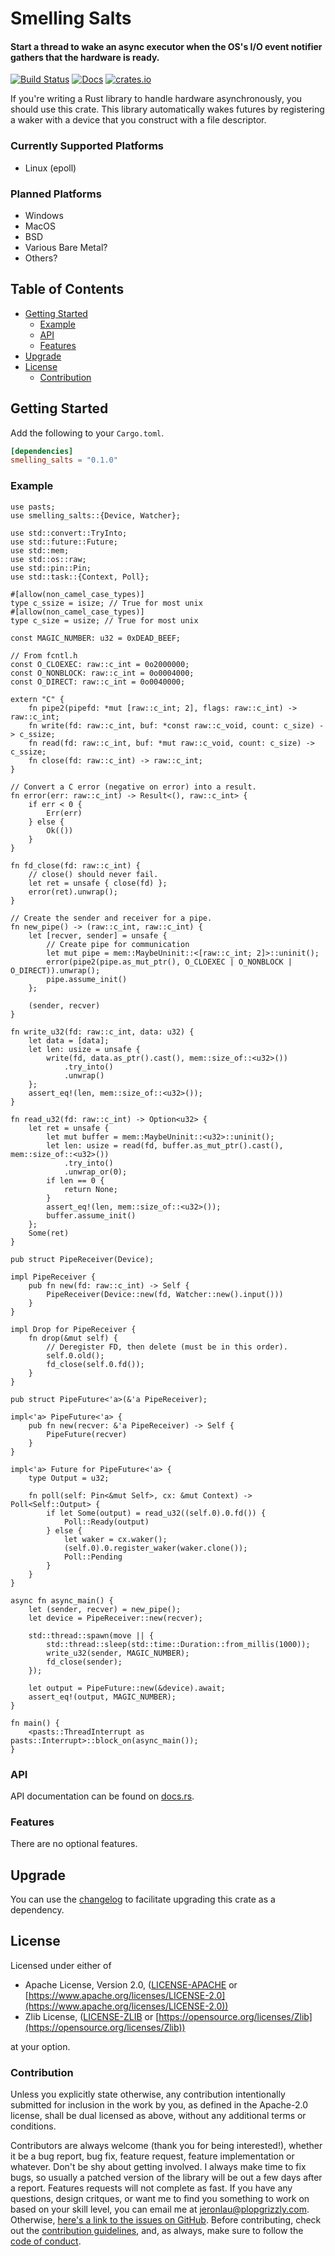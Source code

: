 # Smelling Salts

#### Start a thread to wake an async executor when the OS's I/O event notifier gathers that the hardware is ready.

[![Build Status](https://api.travis-ci.org/AldaronLau/smelling_salts.svg?branch=master)](https://travis-ci.org/AldaronLau/smelling_salts)
[![Docs](https://docs.rs/smelling_salts/badge.svg)](https://docs.rs/smelling_salts)
[![crates.io](https://img.shields.io/crates/v/smelling_salts.svg)](https://crates.io/crates/smelling_salts)

If you're writing a Rust library to handle hardware asynchronously, you should
use this crate.  This library automatically wakes futures by registering a waker
with a device that you construct with a file descriptor.

### Currently Supported Platforms
- Linux (epoll)

### Planned Platforms
- Windows
- MacOS
- BSD
- Various Bare Metal?
- Others?

## Table of Contents
- [Getting Started](#getting-started)
   - [Example](#example)
   - [API](#api)
   - [Features](#features)
- [Upgrade](#upgrade)
- [License](#license)
   - [Contribution](#contribution)

## Getting Started
Add the following to your `Cargo.toml`.

```toml
[dependencies]
smelling_salts = "0.1.0"
```

### Example
```rust,no_run
use pasts;
use smelling_salts::{Device, Watcher};

use std::convert::TryInto;
use std::future::Future;
use std::mem;
use std::os::raw;
use std::pin::Pin;
use std::task::{Context, Poll};

#[allow(non_camel_case_types)]
type c_ssize = isize; // True for most unix
#[allow(non_camel_case_types)]
type c_size = usize; // True for most unix

const MAGIC_NUMBER: u32 = 0xDEAD_BEEF;

// From fcntl.h
const O_CLOEXEC: raw::c_int = 0o2000000;
const O_NONBLOCK: raw::c_int = 0o0004000;
const O_DIRECT: raw::c_int = 0o0040000;

extern "C" {
    fn pipe2(pipefd: *mut [raw::c_int; 2], flags: raw::c_int) -> raw::c_int;
    fn write(fd: raw::c_int, buf: *const raw::c_void, count: c_size) -> c_ssize;
    fn read(fd: raw::c_int, buf: *mut raw::c_void, count: c_size) -> c_ssize;
    fn close(fd: raw::c_int) -> raw::c_int;
}

// Convert a C error (negative on error) into a result.
fn error(err: raw::c_int) -> Result<(), raw::c_int> {
    if err < 0 {
        Err(err)
    } else {
        Ok(())
    }
}

fn fd_close(fd: raw::c_int) {
    // close() should never fail.
    let ret = unsafe { close(fd) };
    error(ret).unwrap();
}

// Create the sender and receiver for a pipe.
fn new_pipe() -> (raw::c_int, raw::c_int) {
    let [recver, sender] = unsafe {
        // Create pipe for communication
        let mut pipe = mem::MaybeUninit::<[raw::c_int; 2]>::uninit();
        error(pipe2(pipe.as_mut_ptr(), O_CLOEXEC | O_NONBLOCK | O_DIRECT)).unwrap();
        pipe.assume_init()
    };

    (sender, recver)
}

fn write_u32(fd: raw::c_int, data: u32) {
    let data = [data];
    let len: usize = unsafe {
        write(fd, data.as_ptr().cast(), mem::size_of::<u32>())
            .try_into()
            .unwrap()
    };
    assert_eq!(len, mem::size_of::<u32>());
}

fn read_u32(fd: raw::c_int) -> Option<u32> {
    let ret = unsafe {
        let mut buffer = mem::MaybeUninit::<u32>::uninit();
        let len: usize = read(fd, buffer.as_mut_ptr().cast(), mem::size_of::<u32>())
            .try_into()
            .unwrap_or(0);
        if len == 0 {
            return None;
        }
        assert_eq!(len, mem::size_of::<u32>());
        buffer.assume_init()
    };
    Some(ret)
}

pub struct PipeReceiver(Device);

impl PipeReceiver {
    pub fn new(fd: raw::c_int) -> Self {
        PipeReceiver(Device::new(fd, Watcher::new().input()))
    }
}

impl Drop for PipeReceiver {
    fn drop(&mut self) {
        // Deregister FD, then delete (must be in this order).
        self.0.old();
        fd_close(self.0.fd());
    }
}

pub struct PipeFuture<'a>(&'a PipeReceiver);

impl<'a> PipeFuture<'a> {
    pub fn new(recver: &'a PipeReceiver) -> Self {
        PipeFuture(recver)
    }
}

impl<'a> Future for PipeFuture<'a> {
    type Output = u32;

    fn poll(self: Pin<&mut Self>, cx: &mut Context) -> Poll<Self::Output> {
        if let Some(output) = read_u32((self.0).0.fd()) {
            Poll::Ready(output)
        } else {
            let waker = cx.waker();
            (self.0).0.register_waker(waker.clone());
            Poll::Pending
        }
    }
}

async fn async_main() {
    let (sender, recver) = new_pipe();
    let device = PipeReceiver::new(recver);

    std::thread::spawn(move || {
        std::thread::sleep(std::time::Duration::from_millis(1000));
        write_u32(sender, MAGIC_NUMBER);
        fd_close(sender);
    });

    let output = PipeFuture::new(&device).await;
    assert_eq!(output, MAGIC_NUMBER);
}

fn main() {
    <pasts::ThreadInterrupt as pasts::Interrupt>::block_on(async_main());
}
```

### API
API documentation can be found on [docs.rs](https://docs.rs/smelling_salts).

### Features
There are no optional features.

## Upgrade
You can use the
[changelog](https://github.com/AldaronLau/smelling_salts/blob/master/CHANGELOG.md)
to facilitate upgrading this crate as a dependency.

## License
Licensed under either of
 - Apache License, Version 2.0,
   ([LICENSE-APACHE](https://github.com/AldaronLau/smelling_salts/blob/master/LICENSE-APACHE) or
   [https://www.apache.org/licenses/LICENSE-2.0](https://www.apache.org/licenses/LICENSE-2.0))
 - Zlib License,
   ([LICENSE-ZLIB](https://github.com/AldaronLau/smelling_salts/blob/master/LICENSE-ZLIB) or
   [https://opensource.org/licenses/Zlib](https://opensource.org/licenses/Zlib))

at your option.

### Contribution
Unless you explicitly state otherwise, any contribution intentionally submitted
for inclusion in the work by you, as defined in the Apache-2.0 license, shall be
dual licensed as above, without any additional terms or conditions.

Contributors are always welcome (thank you for being interested!), whether it
be a bug report, bug fix, feature request, feature implementation or whatever.
Don't be shy about getting involved.  I always make time to fix bugs, so usually
a patched version of the library will be out a few days after a report.
Features requests will not complete as fast.  If you have any questions, design
critques, or want me to find you something to work on based on your skill level,
you can email me at [jeronlau@plopgrizzly.com](mailto:jeronlau@plopgrizzly.com).
Otherwise,
[here's a link to the issues on GitHub](https://github.com/AldaronLau/smelling_salts/issues).
Before contributing, check out the
[contribution guidelines](https://github.com/AldaronLau/smelling_salts/blob/master/CONTRIBUTING.md),
and, as always, make sure to follow the
[code of conduct](https://github.com/AldaronLau/smelling_salts/blob/master/CODE_OF_CONDUCT.md).
